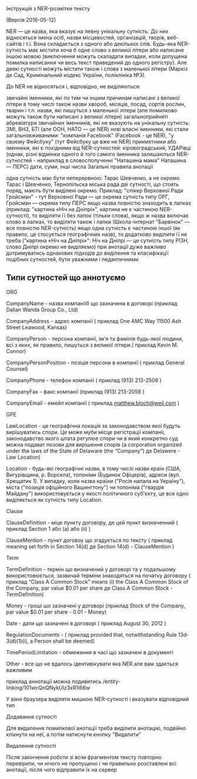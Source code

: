 Інструкція з NER-розмітки тексту

(Версія 2016-05-12)

NER — це назва, яка вказує на певну унікальну сутність. До них відносяться імена осіб, назви місцевостей, організацій, творів, веб-сайтів і т.і. Вона складається з одного або декількох слів. 
Будь-яка NER-сутність має містити хоча б одне слово з великої літери або написане іншою мовою (виключення можуть скаладати випадки, коли допущена помилка написання чи весь текст приведений до одного регістру). 
Але деякі сутності можуть містити також і слова з маленької літери (Маркіз де Сад, Кримінальний кодекс України, поліклініка №3).

До NER не відносяться і, відповідно, не виділяються:

звичайні іменники, які по тим чи іншим причинам написані з великої літери
в тому числі також назви хвороб, місяців, посад, сортів рослин, тварин і т.п. назви, які пишуться з маленької літери (але помилково можуть також бути написані з великої літери)
загальноприйняті абревіатури звичайних іменників, які не вказують на унікальну сутність: ЗМІ, ВНЗ, БТІ (але ООН, НАТО — це NER)
нові власні іменники, які стали загальновживаними: "компанія Facebook" (Facebook - це NER), "у своєму Фейсбуку" (тут Фейсбуку це вже не NER)
прикметники або іменники, які є похідними від NER-сутностей: кіровоградський, УДАРівці (однак, різні відмінки одного й того самого іменника залишаються NER-сутностей - наприклад в словосполученні "Наташина мама" Наташина — ПЕРС)
дати, суми, інші числа
Загальні правила анотації

одна сутність має бути неперервною: Тарас Шевченко, а не окремо Тарас і Шевченко, Тернопільска міська рада
дві сутності, що стоять поряд, мають бути виділені окремо. Приклад: "спікер Верховної Ради Гройсман" - тут Верховної Ради — це окрема сутність типу ОРГ, Гройсман — окрема типу ПЕРС
якщо назва повністю знаходить в лапках (приклад: "картина «Ніч на Дніпрі»", картина не є частиною NER-сутності), то виділяти її без лапок (тільки слова), якщо ж назва включає слово в лапках, то виділяти також і лапки (Школа-інтернат "Барвінок" — все повністю NER-сутність)
якщо одна сутність є частиною іншої (як правило, це стосується географічних назв), то додатково виділити її не треба ("картина «Ніч на Дніпрі»": Ніч на Дніпрі — це сутність типу РІЗН, слово Дніпрі окремо не виділяємо)
при анотації дуже важливо дотримуватись однакових підходів до виділення та класифікації подібних сутностей, бути уважними і педантичними

## Типи сутностей що аннотуємо

ORG

 CompanyName - назва компаніїб що зазначена в договорі (приклад Dalian Wanda Group Co., Ltd)

 CompanyAddress - адрес компанії ( приклад One AMC Way 11500 Ash Street Leawood, Kansas)

 CompanyPerson - персона компанії, ім'я та фамілія будь-якої  людини, всі з яких, як правило, пишуться з великої літери.( приклад Kevin M. Connor)

 CompanyPersonPosition - позіція персони в компанії ( приклад General Counsel)

 CompanyPhone - телефон компанії ( приклад (913) 213-2506 )

 CompanyFax - факс компанії (приклад (913) 213-2058 )

 CompanyEmail - емейл компанії ( приклад matthew.bloch@weil.com )

GPE

 LawLocation - це географічна локація за законодавством якої будуть вирішуватись спори. Це може муби місце регістрації компаніі, законодавство якого штата регулюе спори чи в який конкретно суд можна подават позови для вирішення спорів (a corporation organized under the laws of the State of Delaware (the “Company”) де Delawere - Law Location)

 Location  - будь-які географічні назви, в тому числі назви країн (CША, Вигурівщина, р. Ворскла), топоніми (Будинок Офіцерів), адреси (вул. Хрещатик 1). У випадку, коли назва країни ("Росія напала на Україну"), міста ("позиція офіційного Вашингтону") чи топоніма ("гвардія Майдану") використовується у якості політичного суб'єкту, це все одно виділяється як сутність типу Location.

Clause

 ClauseDefinition - міце пункту договору, де цей пункт визначенний ( приклад Section 1 або (a) або (ii) )

 ClauseMention - пункт договоу що згадується по тексту ( приклад meaning set forth in Section 14(d) де Section 14(d) - ClauseMention )

Term

 TermDefinition - термін що визначений у договорі та у подальшому використовюється, зазвичай терміни знаходяться на початку договору ( приклад “Class A Common Stock” means (i) the Class A Common Stock of the Company, par value $0.01 per share де Class A Common Stock - TermDefinition)

Money - гроші шо зазначені у договорі (приклад Stock of the Company, par value $0.01 per share - 0.01 - Money)

Date - дати що зазначені в договорі ( приклад August 30, 2012 )

RegulationDocuments -  ( приклад provided that, notwithstanding Rule 13d-3(d)(1)(i), a Person shall be deemed)

TimePeriodLimitation - обмеження в часі що зазначені в документі

Other - все що не вдалось ідентивікувати яка NER але вам здається важливим

приклад аннотації можна подивитись /entity-linking/101wcQnQNykUlz3xR1i66w

У вікні браузера виділяти мишкою NER-сутності і вказувати відповідний тип

Додавання сутності

Для видалення помилкової анотації треба виділити анотацію, подвійно клікнути на неї, а потім натиснути кнопку "Видалити"

Видалення сутності

Після закінчення роботи зі всім фрагментом тексту повторно перевірити, чи нічого не пропущено і чи правильно розставлені всі анотації, після чого відправити їх на сервер